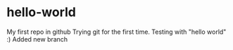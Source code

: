 # hello-world
My first repo in github
Trying git for the first time. Testing with "hello world" :)
Added new branch

